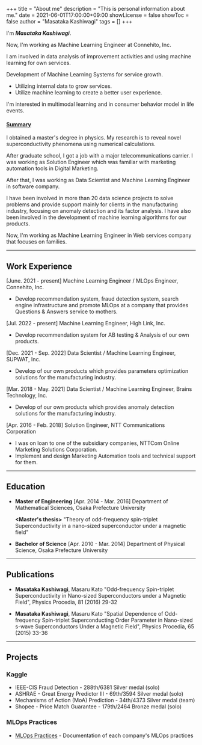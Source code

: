 +++
title = "About me"
description = "This is personal information about me."
date = 2021-06-01T17:00:00+09:00
showLicense = false
showToc = false
author = "Masataka Kashiwagi"
tags = []
+++

I'm **_Masataka Kashiwagi_**.

Now, I'm working as Machine Learning Engineer at Connehito, Inc.

I am involved in data analysis of improvement activities and using machine learning for own services.

Development of Machine Learning Systems for service growth.
- Utilizing internal data to grow services.
- Utilize machine learning to create a better user experience.

I'm interested in multimodal learning and in consumer behavior model in life events.

#### <u>Summary</u>

I obtained a master's degree in physics. My research is to reveal novel superconductivity phenomena using numerical calculations.

After graduate school, I got a job with a major telecommunications carrier. I was working as Solution Engineer which was familiar with marketing automation tools in Digital Marketing.

After that, I was working as Data Scientist and Machine Learning Engineer in software company.

I have been involved in more than 20 data science projects to solve problems and provide support mainly for clients in the manufacturing industry, focusing on anomaly detection and its factor analysis. I have also been involved in the development of machine learning algorithms for our products.

Now, I'm working as Machine Learning Engineer in Web services company that focuses on families.

***
## **Work Experience**
[June. 2021 - present]
Machine Learning Engineer / MLOps Engineer, Connehito, Inc.
- Develop recommendation system, fraud detection system, search engine infrastructure and promote MLOps at a company that provides Questions & Answers service to mothers.

[Jul. 2022 - present]
Machine Learning Engineer, High Link, Inc.
- Develop recommendation system for AB testing & Analysis of our own products.

[Dec. 2021 - Sep. 2022]
Data Scientist / Machine Learning Engineer, SUPWAT, Inc.
- Develop of our own products which provides parameters optimization solutions for the manufacturing industry.

[Mar. 2018 - May. 2021]
Data Scientist / Machine Learning Engineer, Brains Technology, Inc.
- Develop of our own products which provides anomaly detection solutions for the manufacturing industry.

[Apr. 2016 - Feb. 2018]
Solution Engineer, NTT Communications Corporation
- I was on loan to one of the subsidiary companies, NTTCom Online Marketing Solutions Corporation.
- Implement and design Marketing Automation tools and technical support for them.

***
## **Education**
* **Master of Engineering**
[Apr. 2014 - Mar. 2016]
Department of Mathematical Sciences, Osaka Prefecture University

  **<Master's thesis>**
  "Theory of odd-frequency spin-triplet Superconductivity in a nano-sized superconductor under a magnetic field"

* **Bachelor of Science**
[Apr. 2010 - Mar. 2014]
Department of Physical Science, Osaka Prefecture University

***
## **Publications**
* **Masataka Kashiwagi**, Masaru Kato
"Odd-frequency Spin-triplet Superconductivity in Nano-sized Superconductors under a Magnetic Field", Physics Procedia, 81 (2016) 29-32

* **Masataka Kashiwagi**, Masaru Kato
"Spatial Dependence of Odd-frequency Spin-triplet Superconducting Order Parameter in Nano-sized s-wave Superconductors Under a Magnetic Field", Physics Procedia, 65 (2015) 33-36

***
## **Projects**
### Kaggle
* IEEE-CIS Fraud Detection - 288th/6381 Silver medal (solo)
* ASHRAE - Great Energy Predictor III - 69th/3594 Silver medal (solo)
* Mechanisms of Action (MoA) Prediction - 34th/4373 Silver medal (team)
* Shopee - Price Match Guarantee - 179th/2464 Bronze medal (solo)

<!-- ### 90's same generation community
* [Team90s](https://github.com/team90s "Team90s") - Kaggle team projects -->

### MLOps Practices
* [MLOps Practices](https://masatakashiwagi.github.io/mlops-practices/) - Documentation of each company's MLOps practices
